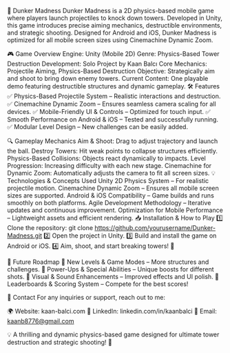 🏀 Dunker Madness
Dunker Madness is a 2D physics-based mobile game where players launch projectiles to knock down towers. Developed in Unity, this game introduces precise aiming mechanics, destructible environments, and strategic shooting. Designed for Android and iOS, Dunker Madness is optimized for all mobile screen sizes using Cinemachine Dynamic Zoom.

🎮 Game Overview
Engine: Unity (Mobile 2D)
Genre: Physics-Based Tower Destruction
Development: Solo Project by Kaan Balcı
Core Mechanics: Projectile Aiming, Physics-Based Destruction
Objective: Strategically aim and shoot to bring down enemy towers.
Current Content: One playable demo featuring destructible structures and dynamic gameplay.
🛠 Features
✅ Physics-Based Projectile System – Realistic interactions and destruction.
✅ Cinemachine Dynamic Zoom – Ensures seamless camera scaling for all devices.
✅ Mobile-Friendly UI & Controls – Optimized for touch input.
✅ Smooth Performance on Android & iOS – Tested and successfully running.
✅ Modular Level Design – New challenges can be easily added.

🔍 Gameplay Mechanics
Aim & Shoot: Drag to adjust trajectory and launch the ball.
Destroy Towers: Hit weak points to collapse structures efficiently.
Physics-Based Collisions: Objects react dynamically to impacts.
Level Progression: Increasing difficulty with each new stage.
Cinemachine for Dynamic Zoom: Automatically adjusts the camera to fit all screen sizes.
💡 Technologies & Concepts Used
Unity 2D Physics System – For realistic projectile motion.
Cinemachine Dynamic Zoom – Ensures all mobile screen sizes are supported.
Android & iOS Compatibility – Game builds and runs smoothly on both platforms.
Agile Development Methodology – Iterative updates and continuous improvement.
Optimization for Mobile Performance – Lightweight assets and efficient rendering.
📥 Installation & How to Play
1️⃣ Clone the repository:
git clone https://github.com/yourusername/Dunker-Madness.git
2️⃣ Open the project in Unity.
3️⃣ Build and install the game on Android or iOS.
4️⃣ Aim, shoot, and start breaking towers! 🎯

🚀 Future Roadmap
🔹 New Levels & Game Modes – More structures and challenges.
🔹 Power-Ups & Special Abilities – Unique boosts for different shots.
🔹 Visual & Sound Enhancements – Improved effects and UI polish.
🔹 Leaderboards & Scoring System – Compete for the best scores!

📩 Contact
For any inquiries or support, reach out to me:

🌍 Website: kaan-balci.com
🔗 LinkedIn: linkedin.com/in/kaanbalci
📧 Email: kaanb8776@gmail.com

💡 A thrilling and dynamic physics-based game designed for ultimate tower destruction and strategic shooting! 🚀
